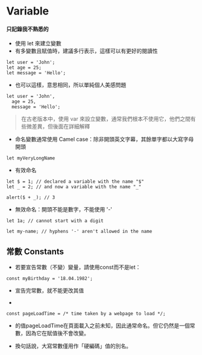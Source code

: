 # Variable
#### 只記錄我不熟悉的

* 使用 let 來建立變數
* 有多變數且賦值時，建議多行表示，這樣可以有更好的閱讀性
```JS
let user = 'John';
let age = 25;
let message = 'Hello';
```

* 也可以這樣，意思相同，所以單純個人美感問題
```JS
let user = 'John',
  age = 25,
  message = 'Hello';
```

> 在古老版本中，使用 var 來設立變數，通常我們根本不使用它，他們之間有些微差異，但後面在詳細解釋

* 命名變數通常使用 Camel case：除非開頭英文字幕，其餘單字都以大寫字母開頭
```JS
let myVeryLongName
```

* 有效命名
```JS
let $ = 1; // declared a variable with the name "$"
let _ = 2; // and now a variable with the name "_"

alert($ + _); // 3
```

* 無效命名：開頭不能是數字，不能使用 '-'
```JS
let 1a; // cannot start with a digit

let my-name; // hyphens '-' aren't allowed in the name
```


## 常數 Constants
* 若要宣告常數（不變）變量，請使用const而不是let：
```JS
const myBirthday = '18.04.1982';
```

* 宣告完常數，就不能更改其值

* 
```JS
const pageLoadTime = /* time taken by a webpage to load */;
```
* 的值pageLoadTime在頁面載入之前未知，因此通常命名。但它仍然是一個常數，因為它在賦值後不會改變。

* 換句話說，大寫常數僅用作「硬編碼」值的別名。

